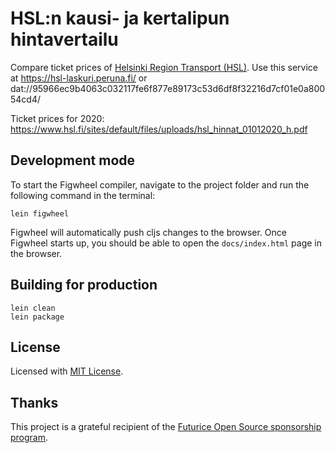 # HSL:n kausi- ja kertalipun hintavertailu

Compare ticket prices of [Helsinki Region Transport (HSL)](https://www.hsl.fi/en).
Use this service at https://hsl-laskuri.peruna.fi/ or
dat://95966ec9b4063c032117fe6f877e89173c53d6df8f32216d7cf01e0a80054cd4/ 

Ticket prices for 2020: 
https://www.hsl.fi/sites/default/files/uploads/hsl_hinnat_01012020_h.pdf

## Development mode

To start the Figwheel compiler, navigate to the project folder and run the following command in the terminal:

```
lein figwheel
```

Figwheel will automatically push cljs changes to the browser.
Once Figwheel starts up, you should be able to open the `docs/index.html` page in the browser.


## Building for production

```
lein clean
lein package
```

## License

Licensed with [MIT License](LICENSE).

## Thanks

This project is a grateful recipient of the [Futurice Open Source sponsorship program](http://futurice.com/blog/sponsoring-free-time-open-source-activities?utm_source=github&utm_medium=spice).
